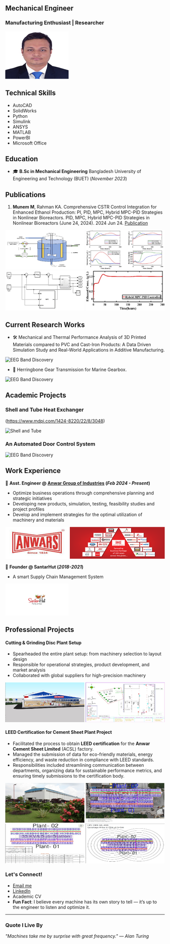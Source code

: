 ## Mechanical Engineer 
### Manufacturing Enthusiast | Researcher

<img src="./img/pic.jpeg" width=200 height=150>

## Technical Skills 
- AutoCAD 
- SolidWorks 
- Python 
- Simulink 
- ANSYS
- MATLAB
- PowerBI
- Microsoft Office

## Education
- 🎓 **B.Sc in Mechanical Engineering** Bangladesh University of Engineering and Technology (BUET) (_November 2023_)

## Publications
1. **Munem M**, Rahman KA. Comprehensive CSTR Control Integration for Enhanced Ethanol Production: PI, PID, MPC, Hybrid MPC-PID Strategies in Nonlinear Bioreactors. PID, MPC, Hybrid MPC-PID Strategies in Nonlinear Bioreactors (June 24, 2024). 2024 Jun 24.
[Publication](https://papers.ssrn.com/sol3/papers.cfm?abstract_id=4874366)


<img src="./img/bio.jpg" width=250 height=125>
<img src="./img/gra.jpg" width=250 height=125>

<img src="./img/mpc.jpg" width=250 height=125>
<img src="./img/mpgra.jpg" width=250 height=125>

## Current Research Works

- 🛠 Mechanical and Thermal Performance Analysis of 3D Printed Materials compared to PVC and Cast-Iron Products: A Data Driven Simulation Study and Real-World Applications in Additive Manufacturing.

![EEG Band Discovery](/assets/img/eeg_band_discovery.jpeg)

- 🔧 Herringbone Gear Transmission for Marine Gearbox.

![EEG Band Discovery](/assets/img/eeg_band_discovery.jpeg)

## Academic Projects

### Shell and Tube Heat Exchanger
(https://www.mdpi.com/1424-8220/22/8/3048)

![Shell and Tube](/img/shell.jpeg)

### An Automated Door Control System

![EEG Band Discovery](/assets/img/eeg_band_discovery.jpeg)

## Work Experience
💼 **Asst. Engineer @ [Anwar Group of Industries](https://www.anwargroup.com/) (_Feb 2024 - Present_)**
- Optimize business operations through comprehensive planning and strategic initiatives
- Developing new products, simulation, testing, feasibility studies and project profiles
- Develop and implement strategies for the optimal utilization of machinery and materials

<img src="./img/anwa.jpg" width=200 height=100>
<img src="./img/anwar.png" width=300 height=100>

💼 **Founder @ SantarHut  (_2018-2021_)**
- A smart Supply Chain Management System

<img src="./img/santa.jpeg" width=200 height=100>

## Professional Projects

#### Cutting & Grinding Disc Plant Setup
-  Spearheaded the entire plant setup: from machinery selection to layout design
-  Responsible for operational strategies, product development, and market analysis
-  Collaborated with global suppliers for high-precision machinery

<img src="./img/disc_2.jpg" width=250 height=125>
<img src="./img/layout.jpg" width=250 height=125>

#### LEED Certification for Cement Sheet Plant Project
-  Facilitated the process to obtain **LEED certification** for the **Anwar Cement Sheet Limited** (ACSL) factory. 
-  Managed the submission of data for eco-friendly materials, energy efficiency, and waste reduction in compliance with LEED standards.
-  Responsibilities included streamlining communication between departments, organizing data for sustainable performance metrics, and ensuring timely submissions to the certification body.

<img src="./img/plant.jpg" width=250 height=125>
<img src="./img/solar.jpg" width=250 height=125>

<img src="./img/solar_2.jpg" width=250 height=125>
<img src="./img/Coverage.jpg" width=250 height=125>

###  Let's Connect!
-  [Email me](mailto:muntasermunem@gmail.com)
-  [LinkedIn](https://www.linkedin.com/in/muntaser-munem?utm_source=share&utm_campaign=share_via&utm_content=profile&utm_medium=android_app)
-  Academic CV
-  **Fun Fact**:
  I believe every machine has its own story to tell — it’s up to the engineer to listen and optimize it.

---

###  Quote I Live By
_"Machines take me by surprise with great frequency." — Alan Turing_





